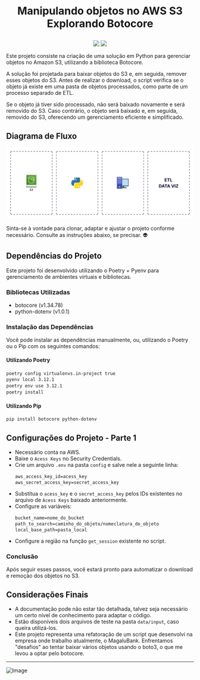 # <p align="center">Manipulando objetos no AWS S3<br>Explorando Botocore</p>

<p align="center">
<img src="http://img.shields.io/static/v1?label=LICENCA&message=...&color=GREEN&style=for-the-badge"/>     
<img src="http://img.shields.io/static/v1?label=STATUS&message=N/A&color=GREEN&style=for-the-badge"/>
</p>

Este projeto consiste na criação de uma solução em Python para gerenciar objetos no Amazon S3, utilizando a biblioteca Botocore. 

A solução foi projetada para baixar objetos do S3 e, em seguida, remover esses objetos do S3. Antes de realizar o download, o script verifica se o objeto já existe em uma pasta de objetos processados, como parte de um processo separado de ETL. 

Se o objeto já tiver sido processado, não será baixado novamente e será removido do S3. Caso contrário, o objeto será baixado e, em seguida, removido do S3, oferecendo um gerenciamento eficiente e simplificado.

## Diagrama de Fluxo

![Diagram](https://github.com/tonsatomicos/getting-objects-from-s3/blob/main/assets/diagram_pipeline.png?raw=true)

Sinta-se à vontade para clonar, adaptar e ajustar o projeto conforme necessário. Consulte as instruções abaixo, se precisar. :alien:

## Dependências do Projeto

Este projeto foi desenvolvido utilizando o Poetry + Pyenv para gerenciamento de ambientes virtuais e bibliotecas.

### Bibliotecas Utilizadas

- botocore (v1.34.78)
- python-dotenv (v1.0.1)

### Instalação das Dependências

Você pode instalar as dependências manualmente, ou, utilizando o Poetry ou o Pip com os seguintes comandos:

#### Utilizando Poetry

```bash
poetry config virtualenvs.in-project true
pyenv local 3.12.1
poetry env use 3.12.1
poetry install

```

#### Utilizando Pip

```bash
pip install botocore python-dotenv

```

## Configurações do Projeto - Parte 1

- Necessário conta na AWS.
- Baixe o <code>Acess Keys</code> no Security Credentials.
- Crie um arquivo <code>.env</code> na pasta <code>config</code> e salve nele a seguinte linha: <pre><code>aws_access_key_id=acess_key 
aws_secret_access_key=secret_access_key</code></pre>
- Substitua o <code>acess_key</code> e o <code>secret_access_key</code> pelos IDs existentes no arquivo de <code>Acess Keys</code> baixado anteriormente.
- Configure as variáveis: <pre><code>bucket_name=nome_do_bucket
path_to_search=caminho_do_objeto/nomeclatura_do_objeto
local_base_path=pasta_local</code></pre>
- Configure a região na função <code>get_session</code> existente no script.

### Conclusão

Após seguir esses passos, você estará pronto para automatizar o download e remoção dos objetos no S3.

## Considerações Finais

- A documentação pode não estar tão detalhada, talvez seja necessário um certo nível de conhecimento para adaptar o código.
- Estão disponíveis dois arquivos de teste na pasta <code>data/input</code>, caso queira utilizá-los.
- Este projeto representa uma refatoração de um script que desenvolvi na empresa onde trabalho atualmente, o MagaluBank. Enfrentamos "desafios" ao tentar baixar vários objetos usando o boto3, o que me levou a optar pelo botocore. 

<hr>

![Image](https://i.imgur.com/p4vnGAN.gif)
